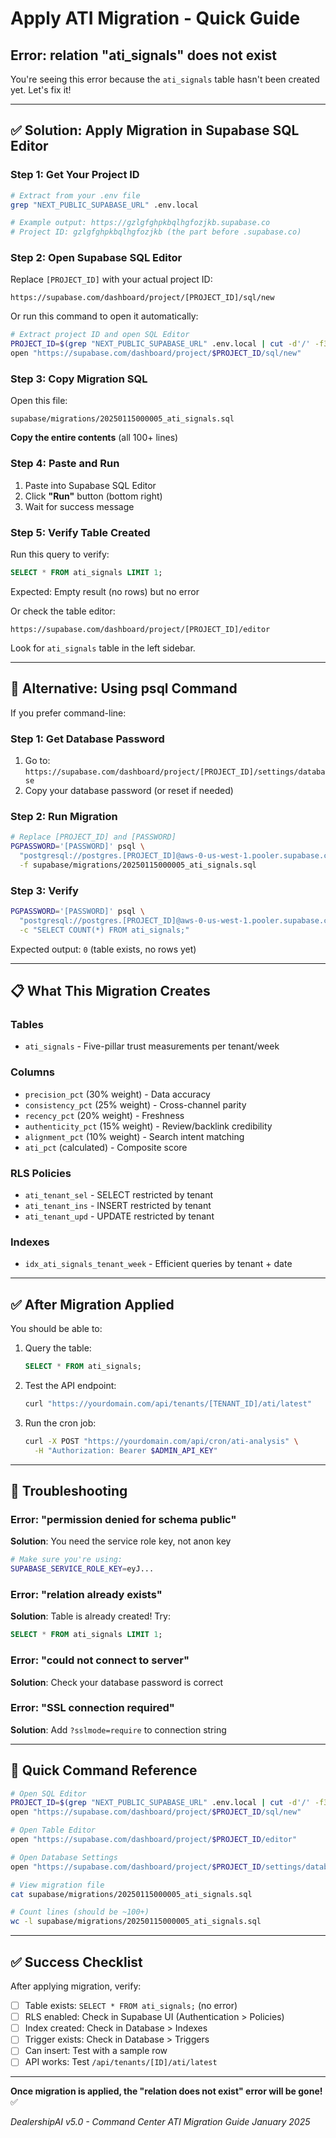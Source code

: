 # Apply ATI Migration - Quick Guide

## Error: relation "ati_signals" does not exist

You're seeing this error because the `ati_signals` table hasn't been created yet. Let's fix it!

---

## ✅ Solution: Apply Migration in Supabase SQL Editor

### Step 1: Get Your Project ID

```bash
# Extract from your .env file
grep "NEXT_PUBLIC_SUPABASE_URL" .env.local

# Example output: https://gzlgfghpkbqlhgfozjkb.supabase.co
# Project ID: gzlgfghpkbqlhgfozjkb (the part before .supabase.co)
```

### Step 2: Open Supabase SQL Editor

Replace `[PROJECT_ID]` with your actual project ID:

```
https://supabase.com/dashboard/project/[PROJECT_ID]/sql/new
```

Or run this command to open it automatically:

```bash
# Extract project ID and open SQL Editor
PROJECT_ID=$(grep "NEXT_PUBLIC_SUPABASE_URL" .env.local | cut -d'/' -f3 | cut -d'.' -f1)
open "https://supabase.com/dashboard/project/$PROJECT_ID/sql/new"
```

### Step 3: Copy Migration SQL

Open this file:
```
supabase/migrations/20250115000005_ati_signals.sql
```

**Copy the entire contents** (all 100+ lines)

### Step 4: Paste and Run

1. Paste into Supabase SQL Editor
2. Click **"Run"** button (bottom right)
3. Wait for success message

### Step 5: Verify Table Created

Run this query to verify:

```sql
SELECT * FROM ati_signals LIMIT 1;
```

Expected: Empty result (no rows) but no error

Or check the table editor:
```
https://supabase.com/dashboard/project/[PROJECT_ID]/editor
```

Look for `ati_signals` table in the left sidebar.

---

## 🔧 Alternative: Using psql Command

If you prefer command-line:

### Step 1: Get Database Password

1. Go to: `https://supabase.com/dashboard/project/[PROJECT_ID]/settings/database`
2. Copy your database password (or reset if needed)

### Step 2: Run Migration

```bash
# Replace [PROJECT_ID] and [PASSWORD]
PGPASSWORD='[PASSWORD]' psql \
  "postgresql://postgres.[PROJECT_ID]@aws-0-us-west-1.pooler.supabase.com:6543/postgres" \
  -f supabase/migrations/20250115000005_ati_signals.sql
```

### Step 3: Verify

```bash
PGPASSWORD='[PASSWORD]' psql \
  "postgresql://postgres.[PROJECT_ID]@aws-0-us-west-1.pooler.supabase.com:6543/postgres" \
  -c "SELECT COUNT(*) FROM ati_signals;"
```

Expected output: `0` (table exists, no rows yet)

---

## 📋 What This Migration Creates

### Tables
- `ati_signals` - Five-pillar trust measurements per tenant/week

### Columns
- `precision_pct` (30% weight) - Data accuracy
- `consistency_pct` (25% weight) - Cross-channel parity
- `recency_pct` (20% weight) - Freshness
- `authenticity_pct` (15% weight) - Review/backlink credibility
- `alignment_pct` (10% weight) - Search intent matching
- `ati_pct` (calculated) - Composite score

### RLS Policies
- `ati_tenant_sel` - SELECT restricted by tenant
- `ati_tenant_ins` - INSERT restricted by tenant
- `ati_tenant_upd` - UPDATE restricted by tenant

### Indexes
- `idx_ati_signals_tenant_week` - Efficient queries by tenant + date

---

## ✅ After Migration Applied

You should be able to:

1. Query the table:
   ```sql
   SELECT * FROM ati_signals;
   ```

2. Test the API endpoint:
   ```bash
   curl "https://yourdomain.com/api/tenants/[TENANT_ID]/ati/latest"
   ```

3. Run the cron job:
   ```bash
   curl -X POST "https://yourdomain.com/api/cron/ati-analysis" \
     -H "Authorization: Bearer $ADMIN_API_KEY"
   ```

---

## 🐛 Troubleshooting

### Error: "permission denied for schema public"
**Solution**: You need the service role key, not anon key
```bash
# Make sure you're using:
SUPABASE_SERVICE_ROLE_KEY=eyJ...
```

### Error: "relation already exists"
**Solution**: Table is already created! Try:
```sql
SELECT * FROM ati_signals LIMIT 1;
```

### Error: "could not connect to server"
**Solution**: Check your database password is correct

### Error: "SSL connection required"
**Solution**: Add `?sslmode=require` to connection string

---

## 📝 Quick Command Reference

```bash
# Open SQL Editor
PROJECT_ID=$(grep "NEXT_PUBLIC_SUPABASE_URL" .env.local | cut -d'/' -f3 | cut -d'.' -f1)
open "https://supabase.com/dashboard/project/$PROJECT_ID/sql/new"

# Open Table Editor
open "https://supabase.com/dashboard/project/$PROJECT_ID/editor"

# Open Database Settings
open "https://supabase.com/dashboard/project/$PROJECT_ID/settings/database"

# View migration file
cat supabase/migrations/20250115000005_ati_signals.sql

# Count lines (should be ~100+)
wc -l supabase/migrations/20250115000005_ati_signals.sql
```

---

## ✅ Success Checklist

After applying migration, verify:

- [ ] Table exists: `SELECT * FROM ati_signals;` (no error)
- [ ] RLS enabled: Check in Supabase UI (Authentication > Policies)
- [ ] Index created: Check in Database > Indexes
- [ ] Trigger exists: Check in Database > Triggers
- [ ] Can insert: Test with a sample row
- [ ] API works: Test `/api/tenants/[ID]/ati/latest`

---

**Once migration is applied, the "relation does not exist" error will be gone!** ✅

*DealershipAI v5.0 - Command Center*
*ATI Migration Guide*
*January 2025*
